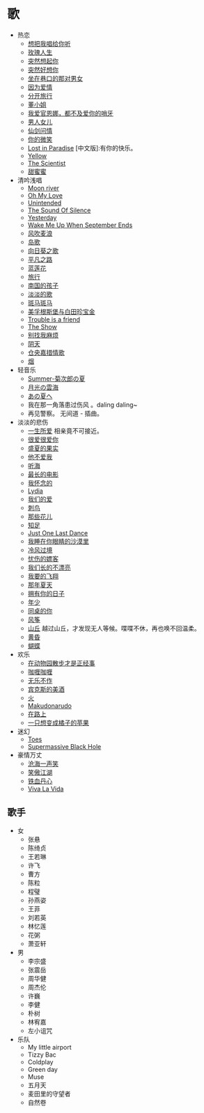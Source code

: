 # 歌
* 热恋
  * [想把我唱给你听](in-love/want-to-intro-me-to-you-with-a-song.md)
  * [玫瑰人生](in-love/la-vie-en-rose.md)
  * [突然想起你](in-love/miss-you.md)
  * [突然好想你](in-love/sudden-miss-you.md)
  * [坐在巷口的那对男女](in-love/lover-site-in-load.md)
  * [因为爱情](in-love/because-of-love.md)
  * [分开旅行](in-love/part-to-travel.md)
  * [董小姐](in-love/miss-dong.md)
  * [我爱官恩娜，都不及爱你的哨牙](in-love/love-you-than-anyone.md)
  * [男人女儿](in-love/man-and-woman.md)
  * [仙剑问情](in-love/sword-ask-love.md)
  * [你的微笑](in-love/you-smile.md)
  * [Lost in Paradise](in-love/lost-in-paradise.md) [中文版]:有你的快乐。
  * [Yellow](in-love/yellow.md)
  * [The Scientist](in-love/scientist.md)
  * [甜蜜蜜](in-love/honey-sweet.md)
* 清吟浅唱
  * [Moon river](whisper/moon-river.md)
  * [Oh My Love](whisper/oh-my-love.md)
  * [Unintended](whisper/unintended.md)
  * [The Sound Of Silence](whisper/the-sound-of-silence.md)
  * [Yesterday](whisper/yesterday.md)
  * [Wake Me Up When September Ends](whisper/wake-me-up-when-september-ends.md)
  * [风吹麦浪](whisper/wind-blow-wheat.md)
  * [岛歌](whisper/island-song.md)
  * [向日葵之歌](whisper/sunflower-song.md)
  * [平凡之路](whisper/normal-road.md)
  * [蓝莲花](whisper/blue-lotus.md)
  * [旅行](whisper/travel.md)
  * [南国的孩子](whisper/south-child.md)
  * [淡淡的歌](whisper/light-song.md)
  * [斑马斑马](whisper/zebra-zebra.md)
  * [美孚根斯堡与白田珍宝金](whisper/mfgsb-and-btzbj.md)
  * [Trouble is a friend](whisper/trouble-is-a-friend.md)
  * [The Show](whisper/the-show.md)
  * [别找我麻烦](whisper/do-not-trouble.md)
  * [阴天](whisper/cloudy-day.md)
  * [仓央嘉措情歌](whisper/cyjc-love-song.md)
  * [烟](whisper/smoke.md)
* 轻音乐
  * [Summer-菊次郎の夏](soft/summer.md)
  * [月光の雲海](soft/moon-sea.md)
  * [あの夏へ](soft/あの夏へ.md)
  * 我在那一角落患过伤风 。daling daling~
  * 再见警察。 无间道 - 插曲。
* 淡淡的悲伤
  * [一生所爱](sad/all-life-love.md) 相亲竟不可接近。
  * [很爱很爱你](sad/love-you-very-much.md)
  * [盛夏的果实](sad/summer-fruit.md)
  * [他不爱我](sad/he-not-love-me.md)
  * [听海](sad/hear-sea.md)
  * [最长的电影](sad/longest-film.md)
  * [我怀念的](sad/i-missed.md)
  * [Lydia](sad/lydia.md)
  * [我们的爱](sad/our-love.md)
  * [刺鸟](sad/cibird.md)
  * [那些花儿](sad/those-flowers.md)
  * [知足](sad/content.md)
  * [Just One Last Dance](sad/just-one-last-dance.md)
  * [我睡在你眼睛的沙漠里](sad/sleep-in-your-eye-desert.md)
  * [冷风过境](sad/cold-wind-come.md)
  * [忧伤的嫖客](sad/sad-piaoke.md)
  * [我们长的不漂亮](sad/not-beautiful.md)
  * [我要的飞翔](sad/want-to-fly.md)
  * [那年夏天](sad/that-summer.md)
  * [拥有你的日子](sad/owe-you-day.md)
  * [年少](sad/young.md)
  * [同桌的你](sad/deskmate.md)
  * [风筝](sad/kite.md)
  * [山丘](sad/climbed-the-hill.md) 越过山丘，才发现无人等候。喋喋不休，再也唤不回温柔。
  * [黄昏](sad/dusk.md)
  * [蝴蝶](sad/butterfly.md)
* 欢乐
  * [在动物园散步才是正经事](happy/walk-in-zoo.md)
  * [咖喱咖喱](happy/curry-curry.md)
  * [无乐不作](happy/do-happy-things.md)
  * [宾克斯的美酒](happy/bks-wine.md)
  * [火](happy/fire.md)
  * [Makudonarudo](happy/makudonarudo.md)
  * [在路上](happy/on-load.md)
  * [一只想变成橘子的苹果](happy/an-apple-want-to-be-orange.md)
* 迷幻
  * [Toes](psychedelic/toes.md)
  * [Supermassive Black Hole](psychedelic/supermassive-black-hole.md)
* 豪情万丈
  * [沧海一声笑](passion/sea-laugh.md)
  * [笑傲江湖](passion/good-at-in-jianghu.md)
  * [铁血丹心](passion/blood-and-heart.md)
  * [Viva La Vida](passion/viva-la-vida.md)

## 歌手
* 女
  * 张悬
  * 陈绮贞
  * 王若琳
  * 许飞
  * 曹方
  * 陈粒
  * 程璧
  * 孙燕姿
  * 王菲
  * 刘若英
  * 林忆莲
  * 花粥
  * 萧亚轩
* 男
  * 李宗盛
  * 张震岳
  * 周华健
  * 周杰伦
  * 许巍
  * 李健
  * 朴树
  * 林宥嘉
  * 左小诅咒
* 乐队
  * My little airport
  * Tizzy Bac
  * Coldplay
  * Green day
  * Muse
  * 五月天
  * 麦田里的守望者
  * 自然卷